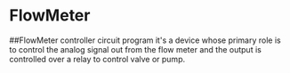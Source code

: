 # FlowMeter
##FlowMeter controller circuit program
it's a device whose primary role is to control the analog signal out from the flow meter and the output is controlled over a relay to control valve or pump.
